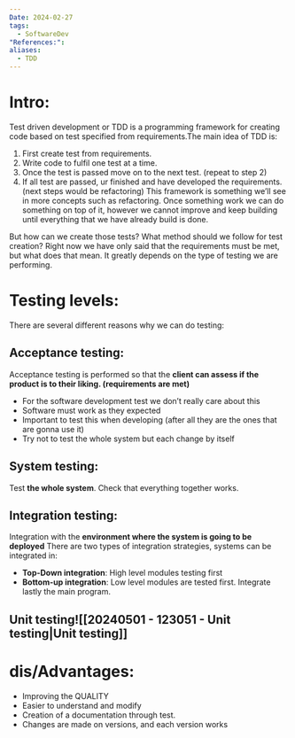 ```yaml
---
Date: 2024-02-27
tags:
  - SoftwareDev
"References:": 
aliases:
  - TDD
---
```

# Intro:
Test driven development or TDD is a programming framework for creating code based on test specified from requirements.The main idea of TDD is: 

1. First create test from requirements.
2. Write code to fulfil one test at a time. 
3. Once the test is passed move on to the next test. (repeat to step 2)
4. If all test are passed, ur finished and have developed the requirements. (next steps would be refactoring)
This framework is something we’ll see in more concepts such as refactoring. Once something work we can do something on top of it, however we cannot improve and keep building until everything that we have already build is done. 


But how can we create those tests? What method should we follow for test creation? Right now we have only said that the requirements must be met, but what does that mean. It greatly depends on the type of testing we are performing.

# Testing levels: 
There are several different reasons why we can do testing: 
## Acceptance testing: 
Acceptance testing is performed so that the **client can assess if the product is to their liking. (requirements are met)** 
+ For the software development test we don’t really care about this
+ Software must work as they expected
+ Important to test this when developing (after all they are the ones that are gonna use it)
+ Try not to test the whole system but each change by itself

## System testing: 
Test **the whole system**. Check that everything together works. 
## Integration testing: 
Integration with the **environment where the system is going to be deployed**
There are two types of integration strategies, systems can be integrated in: 
+ **Top-Down integration**: High level modules testing first
+ **Bottom-up integration**: Low level modules are tested first. Integrate lastly the main program.

## Unit testing![[20240501 - 123051 - Unit testing|Unit testing]]
# dis/Advantages:
+ Improving the QUALITY
+ Easier to understand and modify 
+ Creation of a documentation through test. 
+ Changes are made on versions, and each version works









